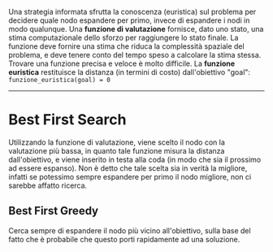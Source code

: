 Una strategia informata sfrutta la conoscenza (euristica) sul problema per decidere quale nodo espandere per primo, invece di espandere i nodi in modo qualunque.
Una **funzione di valutazione** fornisce, dato uno stato, una stima computazionale dello sforzo per raggiungere lo stato finale. La funzione deve fornire una stima che riduca la complessità spaziale del problema, e deve tenere conto del tempo speso a calcolare la stima stessa.
Trovare una funzione precisa e veloce è molto difficile.
La **funzione euristica** restituisce la distanza (in termini di costo) dall'obiettivo "goal": `funzione_euristica(goal) = 0`

---
# Best First Search
Utilizzando la funzione di valutazione, viene scelto il nodo con la valutazione più bassa, in quanto tale funzione misura la distanza dall'obiettivo, e viene inserito in testa alla coda (in modo che sia il prossimo ad essere espanso). 
Non è detto che tale scelta sia in verità la migliore, infatti se potessimo sempre espandere per primo il nodo migliore, non ci sarebbe affatto ricerca.

## Best First Greedy
Cerca sempre di espandere il nodo più vicino all'obiettivo, sulla base del fatto che è probabile che questo porti rapidamente ad una soluzione.